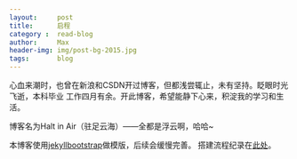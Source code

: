 ```yaml
---
layout:     post
title:      启程
category :  read-blog
author:     Max
header-img: img/post-bg-2015.jpg
tags:       blog
---
```



心血来潮时，也曾在新浪和CSDN开过博客，但都浅尝辄止，未有坚持。眨眼时光飞逝，本科毕业
工作四月有余。开此博客，希望能静下心来，积淀我的学习和生活。

博客名为Halt in Air（驻足云海）——全都是浮云啊，哈哈~

本博客使用[jekyllbootstrap](http://jekyllbootstrap.com)做模版，后续会缓慢完善。
搭建流程纪录在[此处](/instrument/2014/11/21/Blog-deploy-blog-on-github)。
